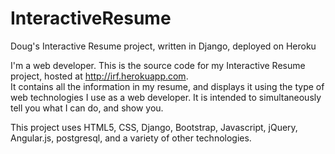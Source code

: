 # InteractiveResume
Doug's Interactive Resume project, written in Django, deployed on Heroku

I'm a web developer.  This is the source code for my Interactive Resume project, hosted at http://irf.herokuapp.com.  
It contains all the information in my resume, and displays it using the type of web technologies I use as a web 
developer.  It is intended to simultaneously tell you what I can do, and show you.

This project uses HTML5, CSS, Django, Bootstrap, Javascript, jQuery, Angular.js, postgresql, and a variety of other 
technologies.

